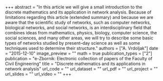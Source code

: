 +++
abstract = "In this article we will give a small introduction to the discrete mathematics and its application in network analysis. Because of limitations regarding this article (extended summary) and because we are aware that the scientific study of networks, such as computer networks, biological networks, and social networks, is an interdisciplinary field that combines ideas from mathematics, physics, biology, computer science, the social sciences, and many other areas, we will try to describe some basic types of networks studied by present–day science as well as some techniques used to determine their structure."
authors = ["A. Vrdoljak"]
date = "2015-12-10"
image_preview = ""
math = true
publication_types = ["2"]
publication = "e-Zbornik: Electronic collection of papers of the Faculty of Civil Engineering"
title = "Discrete mathematics and its applications in network analysis"
url_code = ""
url_dataset = ""
url_pdf = ""
url_project = ""
url_slides = ""
url_video = ""
+++
